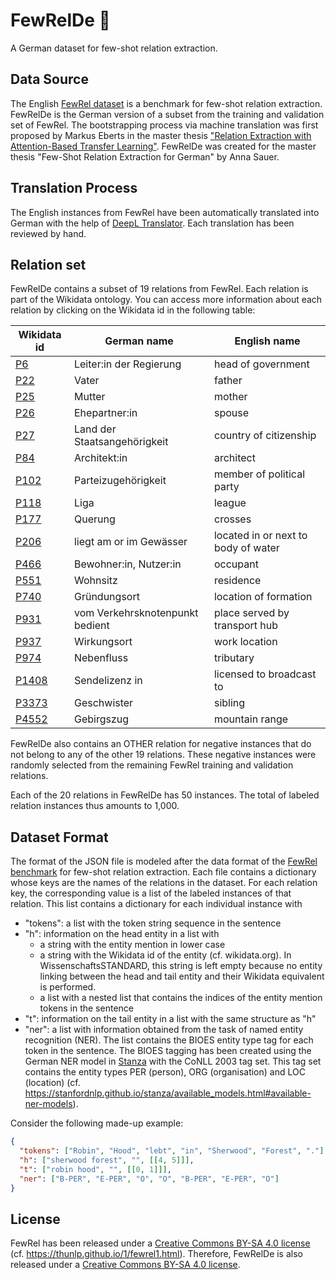 # FewRelDe :bow_and_arrow:
A German dataset for few-shot relation extraction.

## Data Source
The English [FewRel dataset](https://thunlp.github.io/1/fewrel1.html) is a benchmark for few-shot relation extraction.
FewRelDe is the German version of a subset from the training and validation set of FewRel.
The bootstrapping process via machine translation was first proposed by Markus Eberts in the master thesis ["Relation Extraction with Attention-Based Transfer Learning"](http://deepca.cs.hs-rm.de/files/deepca/19-thesis-eberts.pdf).
FewRelDe was created for the master thesis "Few-Shot Relation Extraction for German" by Anna Sauer.

## Translation Process
The English instances from FewRel have been automatically translated into German with the help of [DeepL Translator](https://www.deepl.com/translator).
Each translation has been reviewed by hand.

## Relation set
FewRelDe contains a subset of 19 relations from FewRel. Each relation is part of the Wikidata ontology. You can access more information about each relation by clicking on the Wikidata id in the following table:

| Wikidata id                                     | German name                     | English name                        |
|-------------------------------------------------|---------------------------------|-------------------------------------|
| [P6](https://www.wikidata.org/wiki/Property:P6) | Leiter:in der Regierung         | head of government                  | 
| [P22](https://www.wikidata.org/wiki/Property:P22) | Vater                           | father                              |
| [P25](https://www.wikidata.org/wiki/Property:P25) | Mutter                          | mother                              |
| [P26](https://www.wikidata.org/wiki/Property:P26) | Ehepartner:in                   | spouse                              |
| [P27](https://www.wikidata.org/wiki/Property:P27) | Land der Staatsangehörigkeit    | country of citizenship              |
| [P84](https://www.wikidata.org/wiki/Property:P84) | Architekt:in                    | architect                           |
| [P102](https://www.wikidata.org/wiki/Property:P102) | Parteizugehörigkeit             | member of political party           |
| [P118](https://www.wikidata.org/wiki/Property:P118) | Liga                            | league                              |
| [P177](https://www.wikidata.org/wiki/Property:P177) | Querung                         | crosses                             |
| [P206](https://www.wikidata.org/wiki/Property:P206) | liegt am or im Gewässer         | located in or next to body of water |
| [P466](https://www.wikidata.org/wiki/Property:P466) | Bewohner:in, Nutzer:in          | occupant                            |
| [P551](https://www.wikidata.org/wiki/Property:P551) | Wohnsitz                        | residence                           |
| [P740](https://www.wikidata.org/wiki/Property:P740) | Gründungsort                    | location of formation               |
| [P931](https://www.wikidata.org/wiki/Property:P931) | vom Verkehrsknotenpunkt bedient | place served by transport hub       |
| [P937](https://www.wikidata.org/wiki/Property:P937) | Wirkungsort                     | work location                       |
| [P974](https://www.wikidata.org/wiki/Property:P974) | Nebenfluss                      | tributary                           |
| [P1408](https://www.wikidata.org/wiki/Property:P1408) | Sendelizenz in                  | licensed to broadcast to            |
| [P3373](https://www.wikidata.org/wiki/Property:P3373) | Geschwister                     | sibling                             |
| [P4552](https://www.wikidata.org/wiki/Property:P4552) | Gebirgszug                      | mountain range                      |

FewRelDe also contains an OTHER relation for negative instances that do not belong to any of the other 19 relations. These negative instances were randomly selected from the remaining FewRel training and validation relations.

Each of the 20 relations in FewRelDe has 50 instances.
The total of labeled relation instances thus amounts to 1,000.


## Dataset Format
The format of the JSON file is modeled after the data format of the [FewRel benchmark](https://thunlp.github.io/1/fewrel1.html) for few-shot relation extraction.
Each file contains a dictionary whose keys are the names of the relations in the dataset.
For each relation key, the corresponding value is a list of the labeled instances of that relation.
This list contains a dictionary for each individual instance with
* "tokens": a list with the token string sequence in the sentence
* "h": information on the head entity in a list with
  * a string with the entity mention in lower case
  * a string with the Wikidata id of the entity (cf. wikidata.org). In WissenschaftsSTANDARD, this string is left empty because no entity linking between the head and tail entity and their Wikidata equivalent is performed.
  * a list with a nested list that contains the indices of the entity mention tokens in the sentence
* "t": information on the tail entity in a list with the same structure as "h"
* "ner": a list with information obtained from the task of named entity recognition (NER). The list contains the BIOES entity type tag for each token in the sentence. The BIOES tagging has been created using the German NER model in [Stanza](https://github.com/stanfordnlp/stanza) with the CoNLL 2003 tag set. This tag set contains the entity types PER (person), ORG (organisation) and LOC (location) (cf. https://stanfordnlp.github.io/stanza/available_models.html#available-ner-models).

Consider the following made-up example:
```json
{
  "tokens": ["Robin", "Hood", "lebt", "in", "Sherwood", "Forest", "."],
  "h": ["sherwood forest", "", [[4, 5]]],
  "t": ["robin hood", "", [[0, 1]]],
  "ner": ["B-PER", "E-PER", "O", "O", "B-PER", "E-PER", "O"]
}
```

## License
FewRel has been released under a [Creative Commons BY-SA 4.0 license](http://creativecommons.org/licenses/by-sa/4.0) (cf. https://thunlp.github.io/1/fewrel1.html).
Therefore, FewRelDe is also released under a [Creative Commons BY-SA 4.0 license](http://creativecommons.org/licenses/by-sa/4.0).
